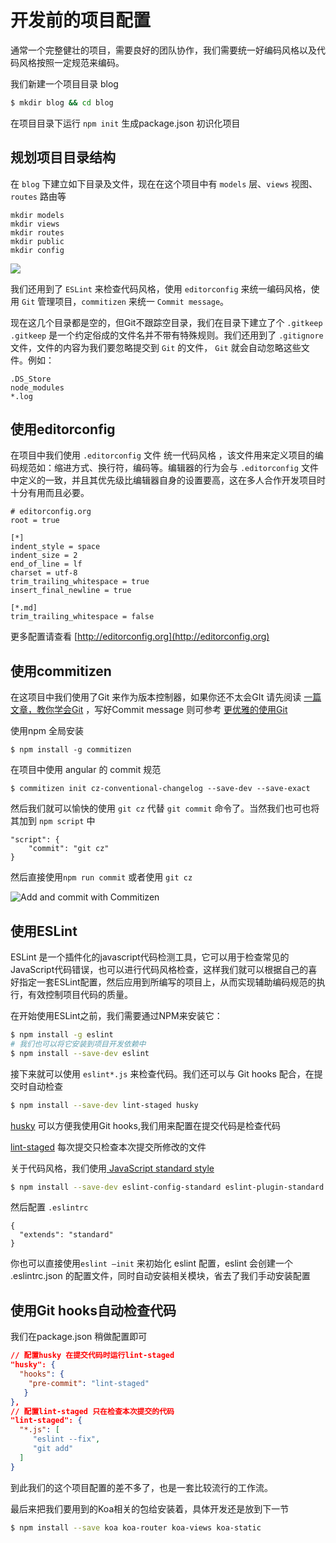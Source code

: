 # 开发前的项目配置

通常一个完整健壮的项目，需要良好的团队协作，我们需要统一好编码风格以及代码风格按照一定规范来编码。

我们新建一个项目目录 blog

```bash
$ mkdir blog && cd blog
```

在项目目录下运行 `npm init` 生成package.json 初识化项目

## 规划项目目录结构

在 `blog` 下建立如下目录及文件，现在在这个项目中有 `models` 层、`views` 视图、`routes` 路由等

```
mkdir models
mkdir views
mkdir routes
mkdir public
mkdir config
```

![](./images/dir.png)

我们还用到了 `ESLint` 来检查代码风格，使用 `editorconfig` 来统一编码风格，使用 `Git` 管理项目，`commitizen` 来统一 `Commit message`。

现在这几个目录都是空的，但Git不跟踪空目录，我们在目录下建立了个 `.gitkeep` `.gitkeep` 是一个约定俗成的文件名并不带有特殊规则。我们还用到了 `.gitignore` 文件，文件的内容为我们要忽略提交到 `Git` 的文件， `Git` 就会自动忽略这些文件。例如：

```
.DS_Store
node_modules
*.log
```

## 使用editorconfig

在项目中我们使用 `.editorconfig` 文件 统一代码风格 ，该文件用来定义项目的编码规范如：缩进方式、换行符，编码等。编辑器的行为会与 `.editorconfig` 文件中定义的一致，并且其优先级比编辑器自身的设置要高，这在多人合作开发项目时十分有用而且必要。

```
# editorconfig.org
root = true

[*]
indent_style = space
indent_size = 2
end_of_line = lf
charset = utf-8
trim_trailing_whitespace = true
insert_final_newline = true

[*.md]
trim_trailing_whitespace = false
```

更多配置请查看 [http://editorconfig.org](http://editorconfig.org) 

## 使用commitizen 

在这项目中我们使用了Git 来作为版本控制器，如果你还不太会GIt 请先阅读 [一篇文章，教你学会Git](https://mp.weixin.qq.com/s/-TC07TQoiTNRUJIdBv46SQ ) ，写好Commit message 则可参考 [更优雅的使用Git](https://mp.weixin.qq.com/s/wH-msSi8pBkcZBux0yLhng )

使用npm 全局安装

```
$ npm install -g commitizen
```

在项目中使用 angular 的 commit 规范

```
$ commitizen init cz-conventional-changelog --save-dev --save-exact
```

然后我们就可以愉快的使用 `git cz` 代替 `git commit` 命令了。当然我们也可也将其加到 `npm script` 中

```
"script": {    
	"commit": "git cz"
}
```

然后直接使用`npm run commit` 或者使用 `git cz`

![Add and commit with Commitizen](https://github.com/commitizen/cz-cli/raw/master/meta/screenshots/add-commit.png)

## 使用ESLint

ESLint 是一个插件化的javascript代码检测工具，它可以用于检查常见的JavaScript代码错误，也可以进行代码风格检查，这样我们就可以根据自己的喜好指定一套ESLint配置，然后应用到所编写的项目上，从而实现辅助编码规范的执行，有效控制项目代码的质量。

在开始使用ESLint之前，我们需要通过NPM来安装它：

```bash
$ npm install -g eslint
# 我们也可以将它安装到项目开发依赖中
$ npm install --save-dev eslint
```

接下来就可以使用 `eslint*.js` 来检查代码。我们还可以与 Git hooks 配合，在提交时自动检查

```bash
$ npm install --save-dev lint-staged husky
```

[husky](https://www.npmjs.com/package/husky) 可以方便我使用Git hooks,我们用来配置在提交代码是检查代码

[lint-staged](https://github.com/okonet/lint-staged) 每次提交只检查本次提交所修改的文件

关于代码风格，我们使用[ JavaScript standard style](https://github.com/standard/standard)

```bash
$ npm install --save-dev eslint-config-standard eslint-plugin-standard eslint-plugin-promise eslint-plugin-import eslint-plugin-node
```

然后配置 `.eslintrc `

```
{
  "extends": "standard"
}
```

你也可以直接使用`eslint —init`  来初始化 eslint 配置，eslint 会创建一个 .eslintrc.json 的配置文件，同时自动安装相关模块，省去了我们手动安装配置

## 使用Git hooks自动检查代码 

我们在package.json 稍做配置即可

```json
// 配置husky 在提交代码时运行lint-staged
"husky": {
  "hooks": {
    "pre-commit": "lint-staged"
   }
},
// 配置lint-staged 只在检查本次提交的代码
"lint-staged": {
  "*.js": [
     "eslint --fix",
     "git add"
  ]
}
```

到此我们的这个项目配置的差不多了，也是一套比较流行的工作流。

最后来把我们要用到的Koa相关的包给安装着，具体开发还是放到下一节

```bash
$ npm install --save koa koa-router koa-views koa-static
```

